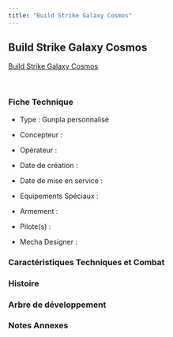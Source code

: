 ```yaml
---
title: "Build Strike Galaxy Cosmos"
---
```


Build Strike Galaxy Cosmos
--------------------------





[Build Strike Galaxy Cosmos](javascript:change_image_m('images/stories/saga/gundambfblg/mechas/build-strike-galaxy-cosmos.png');)

 

### Fiche Technique


- Type : Gunpla personnalisé
  
- Concepteur : 
  
- Opérateur : 
  
- Date de création : 
  
- Date de mise en service : 
  
- Equipements Spéciaux :




- Armement :




- Pilote(s) : 





- Mecha Designer : 


### Caractéristiques Techniques et Combat


### Histoire


### Arbre de développement


### Notes Annexes


